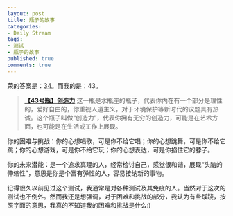 ```yaml
---
layout: post
title: 瓶子的故事
categories:
- Daily Stream
tags:
- 测试
- 瓶子的故事
published: true
comments: true
---
```

<p>荣的答案是：<a href="http://120384409.qzone.qq.com/blog/1281019100">34</a>。而我的是：43。
<blockquote>
<strong><a href="http://user.qzone.qq.com/80794387/blog/1281014020">【43号瓶】创造力</a></strong>
这一瓶是水瓶座的瓶子，代表你内在有一个部分是理性的，爱好自由的，你重视人道主义，对于环境保护等新时代的议题具有热诚。这个瓶子叫做“创造力”，代表你拥有无穷的创造力，可能是在艺术方面，也可能是在生活或工作上展现。</blockquote></p>

<p>你的困难与挑战：你的心想唱歌，可是你不给它唱；你的心想跳舞，可是你不给它跳；你的心想游戏，可是你不给它玩；你的心想表达，可是你掐住它的脖子。</p>

<p>你的未来潜能：是一个追求真理的人，经常检讨自己，感觉很和谐，展现“头脑的伸缩性”，意思是你是个富有弹性的人，容易接纳新的事物。</p>

<p>记得很久以前见过这个测试，我通常是对各种测试及其免疫的人。当然对于这次的测试也不例外。然而我还是想强调，对于困难和挑战的部分，我认为有些蹊跷，按照字面的意思，我真的不知道我的困难和挑战是什么:)</p>
